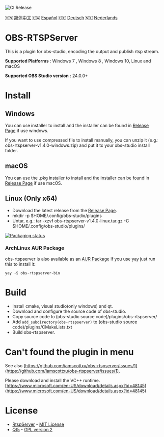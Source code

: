 ![CI Release](https://github.com/iamscottxu/obs-rtspserver/workflows/CI%20Release/badge.svg)

🇨🇳 [简体中文](//github.com/iamscottxu/obs-rtspserver/blob/master/README_zh-CN.md)
🇪🇦 [Español](//github.com/iamscottxu/obs-rtspserver/blob/master/README_es-ES.md)
🇩🇪 [Deutsch](//github.com/iamscottxu/obs-rtspserver/blob/master/README_de-DE.md)
🇳🇱 [Nederlands](//github.com/iamscottxu/obs-rtspserver/blob/master/README_nl-NL.md)


# OBS-RTSPServer

This is a plugin for obs-studio, encoding the output and publish rtsp stream.

**Supported Platforms** : Windows 7 , Windows 8 , Windows 10, Linux and macOS

**Supported OBS Studio version** : 24.0.0+

# Install
## Windows
You can use installer to install and the installer can be found in [Release Page](https://github.com/iamscottxu/obs-rtspserver/releases) if use windows.

If you want to use compressed file to install manually, you can unzip it (e.g.: obs-rtspserver-v1.4.0-windows.zip) and put it to your obs-studio install folder.

## macOS
You can use the .pkg installer to install and the installer can be found in [Release Page](https://github.com/iamscottxu/obs-rtspserver/releases) if use macOS.

## Linux (Only x64)
* Download the latest release from the [Release Page](https://github.com/iamscottxu/obs-rtspserver/releases).
* mkdir -p $HOME/.config/obs-studio/plugins
* Untar, e.g.: tar -xzvf obs-rtspserver-v1.4.0-linux.tar.gz -C $HOME/.config/obs-studio/plugins/

[![Packaging status](https://repology.org/badge/vertical-allrepos/obs-rtspserver.svg)](https://repology.org/project/obs-rtspserver/versions)

### ArchLinux AUR Package
obs-rtspserver is also available as an [AUR Package](https://aur.archlinux.org/packages/obs-rtspserver-bin/)
If you use [yay](https://github.com/Jguer/yay) just run this to install it:

```shell
yay -S obs-rtspserver-bin
```

# Build
* Install cmake, visual studio(only windows) and qt.
* Download and configure the source code of obs-studio.
* Copy source code to (obs-studio source code)/plugins/obs-rtspserver/
* Add `add_subdirectory(obs-rtspserver)` to (obs-studio source code)/plugins/CMakeLists.txt
* Build obs-rtspserver.

# Can't found the plugin in menu
See also [https://github.com/iamscottxu/obs-rtspserver/issues/1](https://github.com/iamscottxu/obs-rtspserver/issues/1).

Please download and install the VC++ runtime. [https://www.microsoft.com/en-US/download/details.aspx?id=48145](https://www.microsoft.com/en-US/download/details.aspx?id=48145)

# License
* [RtspServer](https://github.com/PHZ76/RtspServer/) - [MIT License](https://github.com/PHZ76/RtspServer/blob/master/LICENSE)
* [Qt5](https://www.qt.io/) - [GPL version 2](https://doc.qt.io/qt-5/licensing.html)
